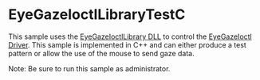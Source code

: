# EyeGazeIoctlLibraryTestC

This sample uses the [EyeGazeIoctlLibrary DLL](../EyeGazeIoctlLibrary/readme.md) to control the
[EyeGazeIoctl Driver](../Documentation/EyeGazeIoctl.md). This sample is implemented 
in C++ and can either produce a test pattern or allow the use of the mouse to send gaze 
data.

Note: Be sure to run this sample as administrator.
